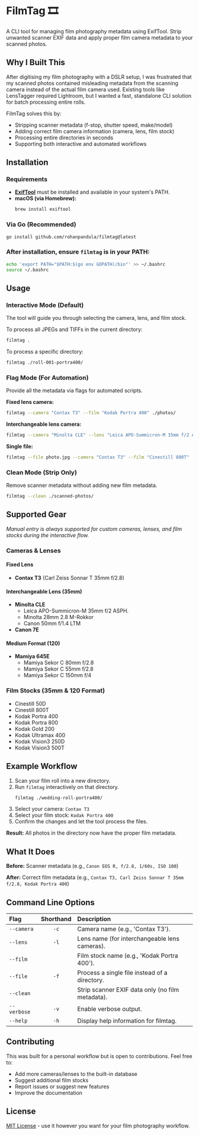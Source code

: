 # FilmTag 🎞️

A CLI tool for managing film photography metadata using ExifTool. Strip unwanted scanner EXIF data and apply proper film camera metadata to your scanned photos.

## Why I Built This

After digitising my film photography with a DSLR setup, I was frustrated that my scanned photos contained misleading metadata from the scanning camera instead of the actual film camera used. Existing tools like LensTagger required Lightroom, but I wanted a fast, standalone CLI solution for batch processing entire rolls.

FilmTag solves this by:
- Stripping scanner metadata (f-stop, shutter speed, make/model)
- Adding correct film camera information (camera, lens, film stock)
- Processing entire directories in seconds
- Supporting both interactive and automated workflows

## Installation

### Requirements
- **[ExifTool](https://exiftool.org/)** must be installed and available in your system's PATH.
- **macOS (via Homebrew):**
  ```bash
  brew install exiftool
  ```

### Via Go (Recommended)
```bash
go install github.com/rohanpandula/filmtag@latest
```

### After installation, ensure `filmtag` is in your PATH:
```bash
echo 'export PATH="$PATH:$(go env GOPATH)/bin"' >> ~/.bashrc
source ~/.bashrc
```

## Usage

### Interactive Mode (Default)
The tool will guide you through selecting the camera, lens, and film stock.

To process all JPEGs and TIFFs in the current directory:
```bash
filmtag .
```

To process a specific directory:
```bash
filmtag ./roll-001-portra400/
```

### Flag Mode (For Automation)
Provide all the metadata via flags for automated scripts.

**Fixed lens camera:**
```bash
filmtag --camera "Contax T3" --film "Kodak Portra 400" ./photos/
```

**Interchangeable lens camera:**
```bash
filmtag --camera "Minolta CLE" --lens "Leica APO-Summicron-M 35mm f/2 ASPH." --film "Kodak Portra 800" ./photos/
```

**Single file:**
```bash
filmtag --file photo.jpg --camera "Contax T3" --film "Cinestill 800T"
```

### Clean Mode (Strip Only)
Remove scanner metadata without adding new film metadata.
```bash
filmtag --clean ./scanned-photos/
```

## Supported Gear

*Manual entry is always supported for custom cameras, lenses, and film stocks during the interactive flow.*

### Cameras & Lenses

#### Fixed Lens
- **Contax T3** (Carl Zeiss Sonnar T 35mm f/2.8)

#### Interchangeable Lens (35mm)
- **Minolta CLE**
  - Leica APO-Summicron-M 35mm f/2 ASPH.
  - Minolta 28mm 2.8 M-Rokkor
  - Canon 50mm f/1.4 LTM
- **Canon 7E**

#### Medium Format (120)
- **Mamiya 645E**
  - Mamiya Sekor C 80mm f/2.8
  - Mamiya Sekor C 55mm f/2.8
  - Mamiya Sekor C 150mm f/4

### Film Stocks (35mm & 120 Format)
- Cinestill 50D
- Cinestill 800T
- Kodak Portra 400
- Kodak Portra 800
- Kodak Gold 200
- Kodak Ultramax 400
- Kodak Vision3 250D
- Kodak Vision3 500T

## Example Workflow

1.  Scan your film roll into a new directory.
2.  Run `filmtag` interactively on that directory.
    ```bash
    filmtag ./wedding-roll-portra400/
    ```
3.  Select your camera: `Contax T3`
4.  Select your film stock: `Kodak Portra 400`
5.  Confirm the changes and let the tool process the files.

**Result:** All photos in the directory now have the proper film metadata.

## What It Does

**Before:** Scanner metadata (e.g., `Canon EOS R, f/2.8, 1/60s, ISO 100`)

**After:** Correct film metadata (e.g., `Contax T3, Carl Zeiss Sonnar T 35mm f/2.8, Kodak Portra 400`)

## Command Line Options

| Flag | Shorthand | Description |
| :--- | :---: | :--- |
| `--camera` | `-c` | Camera name (e.g., 'Contax T3'). |
| `--lens` | `-l` | Lens name (for interchangeable lens cameras). |
| `--film` | | Film stock name (e.g., 'Kodak Portra 400'). |
| `--file` | `-f` | Process a single file instead of a directory. |
| `--clean` | | Strip scanner EXIF data only (no film metadata). |
| `--verbose`| `-v` | Enable verbose output. |
| `--help` | `-h` | Display help information for filmtag. |


## Contributing
This was built for a personal workflow but is open to contributions. Feel free to:
- Add more cameras/lenses to the built-in database
- Suggest additional film stocks
- Report issues or suggest new features
- Improve the documentation

## License
[MIT License](https://opensource.org/licenses/MIT) - use it however you want for your film photography workflow.

